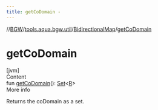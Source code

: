 ```yaml
---
title: getCoDomain -
---
```

//[BGW](../../../index.md)/[tools.aqua.bgw.util](../index.md)/[BidirectionalMap](index.md)/[getCoDomain](get-co-domain.md)



# getCoDomain  
[jvm]  
Content  
fun [getCoDomain](get-co-domain.md)(): [Set](https://kotlinlang.org/api/latest/jvm/stdlib/kotlin.collections/-set/index.html)<[R](index.md)>  
More info  


Returns the coDomain as a set.

  



